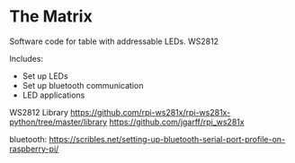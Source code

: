 # The Matrix
Software code for table with addressable LEDs. WS2812

Includes:
- Set up LEDs
- Set up bluetooth communication
- LED applications

WS2812 Library
https://github.com/rpi-ws281x/rpi-ws281x-python/tree/master/library
https://github.com/jgarff/rpi_ws281x

bluetooth: https://scribles.net/setting-up-bluetooth-serial-port-profile-on-raspberry-pi/
